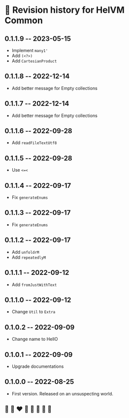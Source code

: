 # 📅 Revision history for HelVM Common

## 0.1.1.9 -- 2023-05-15

* Implement `many1'`
* Add `(<?>)`
* Add `CartesianProduct`

## 0.1.1.8 -- 2022-12-14

* Add better message for Empty collections

## 0.1.1.7 -- 2022-12-14

* Add better message for Empty collections

## 0.1.1.6 -- 2022-09-28

* Add `readFileTextUtf8`

## 0.1.1.5  -- 2022-09-28

* Use `<=<`

## 0.1.1.4  -- 2022-09-17

* Fix `generateEnums`

## 0.1.1.3  -- 2022-09-17

* Fix `generateEnums`

## 0.1.1.2  -- 2022-09-17

* Add `unfoldrM`
* Add `repeatedlyM`

## 0.1.1.1  -- 2022-09-12

* Add `fromJustWithText`

## 0.1.1.0  -- 2022-09-12

* Change `Util` to `Extra`

## 0.1.0.2  -- 2022-09-09

* Change name to HelIO

## 0.1.0.1  -- 2022-09-09

* Upgrade documentations

## 0.1.0.0  -- 2022-08-25

* First version. Released on an unsuspecting world.

## 🦄 🌈 ❤️ 💛 💚 💙 🤍 🖤
